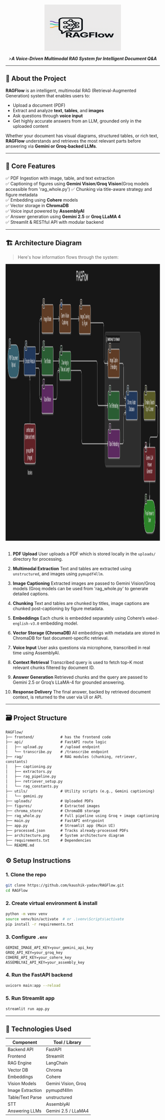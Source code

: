<div align="center">
  <img src="assets/logo.png" alt="Architecture Diagram" height="150" width="250"/>
  <p><em>><strong>A Voice-Driven Multimodal RAG System for Intelligent Document Q&A</strong></em></p>

</div>

---

## 🚀 About the Project

**RAGFlow** is an intelligent, multimodal RAG (Retrieval-Augmented Generation) system that enables users to:

- Upload a document (PDF)
- Extract and analyze **text**, **tables**, and **images**
- Ask questions through **voice input**
- Get highly accurate answers from an LLM, grounded only in the uploaded content

Whether your document has visual diagrams, structured tables, or rich text, **RAGFlow** understands and retrieves the most relevant parts before answering via **Gemini or Groq-backed LLMs**.

---

## 🧩 Core Features

✅ PDF Ingestion with image, table, and text extraction  
✅ Captioning of figures using **Gemini Vision**/**Groq Vision**(Groq models accessible from 'rag_whole.py')
✅ Chunking via title-aware strategy and figure metadata  
✅ Embedding using **Cohere** models  
✅ Vector storage in **ChromaDB**  
✅ Voice input powered by **AssemblyAI**  
✅ Answer generation using **Gemini 2.5** or **Groq LLaMA 4**  
✅ Streamlit & RESTful API with modular backend  

---

## 🏗️ Architecture Diagram

> Here's how information flows through the system:
> 
<div align="center">
  <img src="assets/architecture.png" alt="Architecture Diagram" height="900" width="900"/>
</div>
<br>

1. **PDF Upload**
   User uploads a PDF which is stored locally in the `uploads/` directory for processing.

2. **Multimodal Extraction**
   Text and tables are extracted using `unstructured`, and images using `pymupdf4llm`.

3. **Image Captioning**
   Extracted images are passed to Gemini Vision/Groq models (Groq models can be used from 'rag_whole.py' to generate detailed captions.

4. **Chunking**
   Text and tables are chunked by titles, image captions are chunked post-captioning by figure metadata.

5. **Embeddings**
   Each chunk is embedded separately using Cohere’s `embed-english-v3.0` embedding model.

6. **Vector Storage (ChromaDB)**
   All embeddings with metadata are stored in ChromaDB for fast document-specific retrieval.

7. **Voice Input**
   User asks questions via microphone, transcribed in real time using AssemblyAI.

8. **Context Retrieval**
   Transcribed query is used to fetch top-K most relevant chunks filtered by document ID.

9. **Answer Generation**
   Retrieved chunks and the query are passed to Gemini 2.5 or Groq’s LLaMA-4 for grounded answering.

10. **Response Delivery**
    The final answer, backed by retrieved document context, is returned to the user via UI or API.


---

## 🗃️ Project Structure

```
RAGFlow/
├── frontend/            # has the frontend code 
├── api/                 # FastAPI route logic
│   ├── upload.py        # /upload endpoint
│   └── transcribe.py    # /transcribe endpoint
├── rag/                 # RAG modules (chunking, retriever, constants)
│   ├── captioning.py
│   ├── extractors.py
│   ├── rag_pipeline.py
│   ├── retriever_setup.py
│   └── rag_constants.py
├── utils/               # Utility scripts (e.g., Gemini captioning)
│   └── gemini.py
├── uploads/             # Uploaded PDFs
├── figures/             # Extracted images
├── chroma_store/        # ChromaDB storage
├── rag_whole.py         # Full pipeline using Groq + image captioning
├── main.py              # FastAPI entrypoint
├── app.py               # Streamlit app (Main UI)
├── processed.json       # Tracks already-processed PDFs
├── architecture.png     # System architecture diagram
├── requirements.txt     # Dependencies
└── README.md
```

## ⚙️ Setup Instructions

### 1. Clone the repo

```bash
git clone https://github.com/kaushik-yadav/RAGFlow.git
cd RAGFlow
```

### 2. Create virtual environment & install

```bash
python -m venv venv
source venv/bin/activate  # or .\venv\Scripts\activate
pip install -r requirements.txt
```

### 3. Configure `.env`

```env
GEMINI_IMAGE_API_KEY=your_gemini_api_key
GROQ_API_KEY=your_groq_key
COHERE_API_KEY=your_cohere_key
ASSEMBLYAI_API_KEY=your_assembly_key
```

### 4. Run the FastAPI backend

```bash
uvicorn main:app --reload
```

### 5. Run Streamlit app

```bash
streamlit run app.py
```

---

## 🔧 Technologies Used

| Component        | Tool / Library      |
| ---------------- | ------------------- |
| Backend API      | FastAPI             |
| Frontend         | Streamlit           |
| RAG Engine       | LangChain           |
| Vector DB        | Chroma              |
| Embeddings       | Cohere              |
| Vision Models    | Gemini Vision, Groq |
| Image Extraction | pymupdf4llm         |
| Table/Text Parse | unstructured        |
| STT              | AssemblyAI          |
| Answering LLMs   | Gemini 2.5 / LLaMA4 |

